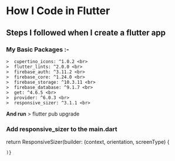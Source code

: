 # How I Code in Flutter
## Steps I followed when I create a flutter app


### My Basic Packages :-
    >  cupertino_icons: ^1.0.2 <br>
    >  flutter_lints: ^2.0.0 <br>
    >  firebase_auth: ^3.11.2 <br>
    >  firebase_core: ^1.24.0 <br>
    >  firebase_storage: ^10.3.11 <br>
    >  firebase_database: ^9.1.7 <br>
    >  get: ^4.6.5 <br>
    >  provider: ^6.0.3 <br>
    >  responsive_sizer: ^3.1.1 <br> 

**And run**
     > flutter pub upgrade


### Add responsive_sizer to the main.dart

 return ResponsiveSizer(builder: (context, orientation, screenType) {

    )}